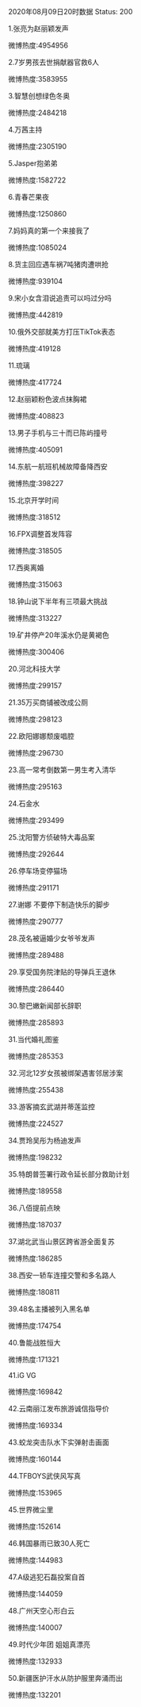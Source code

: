 2020年08月09日20时数据
Status: 200

1.张亮为赵丽颖发声

微博热度:4954956

2.7岁男孩去世捐献器官救6人

微博热度:3583955

3.智慧创想绿色冬奥

微博热度:2484218

4.万茜主持

微博热度:2305190

5.Jasper抱弟弟

微博热度:1582722

6.青春芒果夜

微博热度:1250860

7.妈妈真的第一个来接我了

微博热度:1085024

8.货主回应遇车祸7吨猪肉遭哄抢

微博热度:939104

9.宋小女含泪说追责可以吗过分吗

微博热度:442819

10.俄外交部就美方打压TikTok表态

微博热度:419128

11.琉璃

微博热度:417724

12.赵丽颖粉色波点抹胸裙

微博热度:408823

13.男子手机与三十而已陈屿撞号

微博热度:405091

14.东航一航班机械故障备降西安

微博热度:398227

15.北京开学时间

微博热度:318512

16.FPX调整首发阵容

微博热度:318505

17.西奥离婚

微博热度:315063

18.钟山说下半年有三项最大挑战

微博热度:313227

19.矿井停产20年溪水仍是黄褐色

微博热度:300406

20.河北科技大学

微博热度:299157

21.35万买商铺被改成公厕

微博热度:298123

22.欧阳娜娜颓废唱腔

微博热度:296730

23.高一常考倒数第一男生考入清华

微博热度:295163

24.石金水

微博热度:293499

25.沈阳警方侦破特大毒品案

微博热度:292644

26.停车场变停猫场

微博热度:291171

27.谢娜 不要停下制造快乐的脚步

微博热度:290777

28.茂名被逼婚少女爷爷发声

微博热度:289488

29.享受国务院津贴的导弹兵王退休

微博热度:286440

30.黎巴嫩新闻部长辞职

微博热度:285893

31.当代婚礼图鉴

微博热度:285353

32.河北12岁女孩被绑架遇害邻居涉案

微博热度:255438

33.游客摘玄武湖并蒂莲监控

微博热度:224527

34.贾玲吴彤为杨迪发声

微博热度:198232

35.特朗普签署行政令延长部分救助计划

微博热度:189558

36.八佰提前点映

微博热度:187037

37.湖北武当山景区跨省游全面复苏

微博热度:186285

38.西安一轿车连撞交警和多名路人

微博热度:180811

39.48名主播被列入黑名单

微博热度:174754

40.鲁能战胜恒大

微博热度:171321

41.iG VG

微博热度:169842

42.云南丽江发布旅游诚信指导价

微博热度:169334

43.蛟龙突击队水下实弹射击画面

微博热度:160144

44.TFBOYS武侠风写真

微博热度:153965

45.世界微尘里

微博热度:152614

46.韩国暴雨已致30人死亡

微博热度:144983

47.A级逃犯石磊投案自首

微博热度:144059

48.广州天空心形白云

微博热度:140007

49.时代少年团 姐姐真漂亮

微博热度:132933

50.新疆医护汗水从防护服里奔涌而出

微博热度:132201

